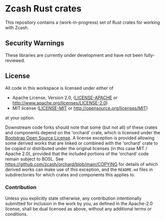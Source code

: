 # Zcash Rust crates

This repository contains a (work-in-progress) set of Rust crates for
working with Zcash.

## Security Warnings

These libraries are currently under development and have not been fully-reviewed.

## License

All code in this workspace is licensed under either of

 * Apache License, Version 2.0, ([LICENSE-APACHE](LICENSE-APACHE) or http://www.apache.org/licenses/LICENSE-2.0)
 * MIT license ([LICENSE-MIT](LICENSE-MIT) or http://opensource.org/licenses/MIT)

at your option.

Downstream code forks should note that some (but not all) of these crates
and components depend on the 'orchard' crate, which is licensed under the
[Bootstrap Open Source License](https://github.com/zcash/orchard?tab=readme-ov-file#license).
A license exception is provided allowing some derived works that are linked or
combined with the 'orchard' crate to be copied or distributed under the original
licenses (in this case MIT / Apache 2.0), provided that the included portions of
the 'orchard' code remain subject to BOSL.
See <https://github.com/zcash/orchard/blob/main/COPYING> for details of which
derived works can make use of this exception, and the `README.md` files in
subdirectories for which crates and components this applies to.

### Contribution

Unless you explicitly state otherwise, any contribution intentionally
submitted for inclusion in the work by you, as defined in the Apache-2.0
license, shall be dual licensed as above, without any additional terms or
conditions.

